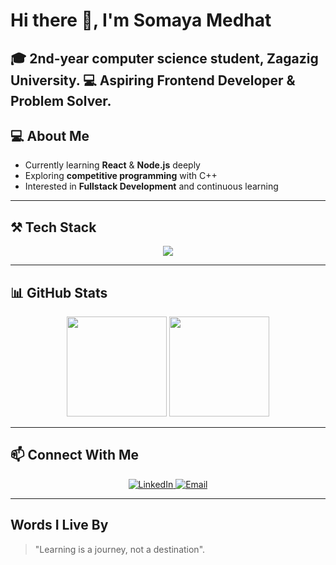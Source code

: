 # Hi there 👋, I'm Somaya Medhat  

🎓 2nd-year computer science student, Zagazig University.
💻 Aspiring <b>Frontend Developer</b> & <b>Problem Solver</b>.  
---

## 💻 About Me  
-  Currently learning <b>React</b> & <b>Node.js</b> deeply  
-  Exploring <b>competitive programming</b> with C++  
-  Interested in <b>Fullstack Development</b> and continuous learning  

---

## ⚒️ Tech Stack  
<p align="center">
  <img src="https://skillicons.dev/icons?i=html,css,js,bootstrap,typescript,react,nodejs,express,cpp,python,git,github" />
</p>

---

## 📊 GitHub Stats  
<p align="center">
  <img src="https://github-readme-stats.vercel.app/api?username=somayamedhat179&show_icons=true&theme=tokyonight" height="160" />
  <img src="https://github-readme-stats.vercel.app/api/top-langs/?username=somayamedhat179&layout=compact&theme=tokyonight" height="160" />
</p>

<!--
---
## ✨ Visitors Count  
<p align="center">
  <img src="https://komarev.com/ghpvc/?username=somayamedhat179&style=flat-square&color=blue" alt="Visitors"/>
</p>
-->
---

## 📫 Connect With Me  

<p align="center">
  <a href="https://www.linkedin.com/in/somaya-medhat" target="_blank">
    <img src="https://img.shields.io/badge/LinkedIn-0A66C2?style=for-the-badge&logo=linkedin&logoColor=white" alt="LinkedIn"/>
  </a>
  <a href="mailto:your-email@example.com">
    <img src="https://img.shields.io/badge/Email-D14836?style=for-the-badge&logo=gmail&logoColor=white" alt="Email"/>
  </a>
</p>

---

##  Words I Live By  
> "Learning is a journey, not a destination".
